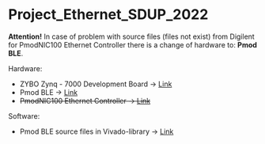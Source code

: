 # Project_Ethernet_SDUP_2022

<b>Attention!</b> In case of problem with source files (files not exist) from Digilent for PmodNIC100 Ethernet Controller there is a change of hardware to: <b>Pmod BLE</b>. 

Hardware:
* ZYBO Zynq - 7000 Development Board -> [Link](https://digilent.com/reference/programmable-logic/zybo/start)
* Pmod BLE -> [Link](https://digilent.com/reference/pmod/pmodble/start)
* <del>PmodNIC100 Ethernet Controller -> [Link](https://digilent.com/reference/pmod/pmodnic100/start)</del>

Software:
* Pmod BLE source files in Vivado-library -> [Link](https://github.com/Digilent/vivado-library/tree/master/ip/Pmods/PmodBLE_v1_0)